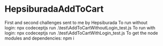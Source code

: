 # HepsiburadaAddToCart
 First and second challenges sent to me by Hepsiburada
To run without login: npx codeceptjs run .\test\AddToCartWithoutLogin_test.js
To run with login: npx codeceptjs run .\test\AddToCartWithLogin_test.js
To get the node modules and dependencies: npm i

